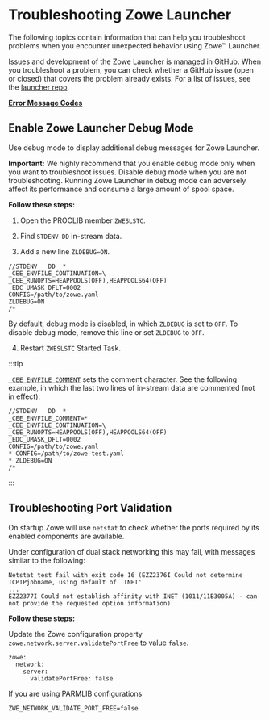 # Troubleshooting Zowe Launcher

The following topics contain information that can help you troubleshoot problems when you encounter unexpected behavior using Zowe&trade; Launcher.

Issues and development of the Zowe Launcher is managed in GitHub. When you troubleshoot a problem, you can check whether a GitHub issue (open or closed) that covers the problem already exists. For a list of issues, see the [launcher repo](https://github.com/zowe/launcher).

[**Error Message Codes**](launcher-error-codes.md)
## Enable Zowe Launcher Debug Mode

Use debug mode to display additional debug messages for Zowe Launcher.

**Important:** We highly recommend that you enable debug mode only when you want to troubleshoot issues.
Disable debug mode when you are not troubleshooting. Running Zowe Launcher in debug mode can adversely affect its performance and consume a large amount of spool space.

**Follow these steps:**

1. Open the PROCLIB member `ZWESLSTC`.

2. Find `STDENV DD` in-stream data.

3. Add a new line `ZLDEBUG=ON`.
  
  ```jcl
  //STDENV   DD  *
  _CEE_ENVFILE_CONTINUATION=\
  _CEE_RUNOPTS=HEAPPOOLS(OFF),HEAPPOOLS64(OFF)
  _EDC_UMASK_DFLT=0002
  CONFIG=/path/to/zowe.yaml
  ZLDEBUG=ON
  /*
  ```
  By default, debug mode is disabled, in which `ZLDEBUG` is set to `OFF`. To disable debug mode, remove this line or set `ZLDEBUG` to `OFF`.
   
4. Restart `ZWESLSTC` Started Task.

:::tip
    
[`_CEE_ENVFILE_COMMENT`](https://www.ibm.com/docs/en/zos/2.5.0?topic=library-cee-envfile-comment) sets the comment character. See the following example, in which the last two lines of in-stream data are commented (not in effect):

```jcl
//STDENV   DD  *
_CEE_ENVFILE_COMMENT=*
_CEE_ENVFILE_CONTINUATION=\
_CEE_RUNOPTS=HEAPPOOLS(OFF),HEAPPOOLS64(OFF)
_EDC_UMASK_DFLT=0002
CONFIG=/path/to/zowe.yaml
* CONFIG=/path/to/zowe-test.yaml
* ZLDEBUG=ON
/*
```
:::

## Troubleshooting Port Validation

On startup Zowe will use `netstat` to check whether the ports required by its enabled components are available.

Under configuration of dual stack networking this may fail, with messages similar to the following:

```
Netstat test fail with exit code 16 (EZZ2376I Could not determine TCPIPjobname, using default of 'INET'
...
EZZ2377I Could not establish affinity with INET (1011/11B3005A) - can not provide the requested option information)
```

**Follow these steps:**

Update the Zowe configuration property `zowe.network.server.validatePortFree` to value `false`.

```
zowe: 
  network:
    server:
      validatePortFree: false
```
If you are using PARMLIB configurations
```
ZWE_NETWORK_VALIDATE_PORT_FREE=false
```
